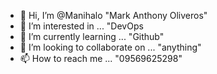 - 👋 Hi, I’m @Manihalo "Mark Anthony Oliveros"
- 👀 I’m interested in ... "DevOps
- 🌱 I’m currently learning ... "Github"
- 💞️ I’m looking to collaborate on ... "anything"
- 📫 How to reach me ... "09569625298"

<!---
Manihalo/Manihalo is a ✨ special ✨ repository because its `README.md` (this file) appears on your GitHub profile.
You can click the Preview link to take a look at your changes.
--->
